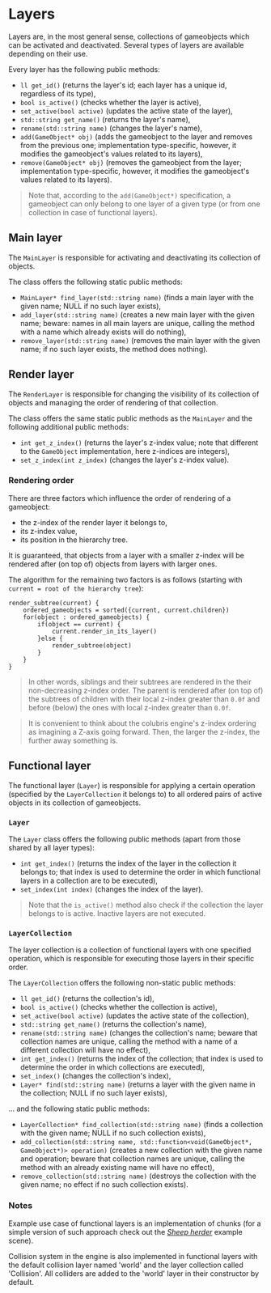 # Layers

Layers are, in the most general sense, collections of gameobjects which can be activated and deactivated. Several types of layers are available depending on their use.

Every layer has the following public methods:
- `ll get_id()` (returns the layer's id; each layer has a unique id, regardless of its type),
- `bool is_active()` (checks whether the layer is active),
- `set_active(bool active)` (updates the active state of the layer),
- `std::string get_name()` (returns the layer's name),
- `rename(std::string name)` (changes the layer's name),
- `add(GameObject* obj)` (adds the gameobject to the layer and removes from the previous one; implementation type-specific, however, it modifies the gameobject's values related to its layers),
- `remove(GameObject* obj)` (removes the gameobject from the layer; implementation type-specific, however, it modifies the gameobject's values related to its layers).
> Note that, according to the `add(GameObject*)` specification, a gameobject can only belong to one layer of a given type (or from one collection in case of functional layers).

## Main layer

The `MainLayer` is responsible for activating and deactivating its collection of objects.

The class offers the following static public methods:
- `MainLayer* find_layer(std::string name)` (finds a main layer with the given name; NULL if no such layer exists),
- `add_layer(std::string name)` (creates a new main layer with the given name; beware: names in all main layers are unique, calling the method with a name which already exists will do nothing),
- `remove_layer(std::string name)` (removes the main layer with the given name; if no such layer exists, the method does nothing).

## Render layer

The `RenderLayer` is responsible for changing the visibility of its collection of objects and managing the order of rendering of that collection.

The class offers the same static public methods as the `MainLayer` and the following additional public methods:
- `int get_z_index()` (returns the layer's z-index value; note that different to the `GameObject` implementation, here z-indices are integers),
- `set_z_index(int z_index)` (changes the layer's z-index value).

### Rendering order

There are three factors which influence the order of rendering of a gameobject:
- the z-index of the render layer it belongs to,
- its z-index value,
- its position in the hierarchy tree.

It is guaranteed, that objects from a layer with a smaller z-index will be rendered after (on top of) objects from layers with larger ones.

The algorithm for the remaining two factors is as follows (starting with `current = root of the hierarchy tree`):
```
render_subtree(current) {
	ordered_gameobjects = sorted({current, current.children})
	for(object : ordered_gameobjects) {
		if(object == current) {
			current.render_in_its_layer()
		}else {
			render_subtree(object)
		}
	}
}
```
> In other words, siblings and their subtrees are rendered in the their non-decreasing z-index order. The parent is rendered after (on top of) the subtrees of children with their local z-index greater than `0.0f` and before (below) the ones with local z-index greater than `0.0f`.

> It is convenient to think about the colubris engine's z-index ordering as imagining a Z-axis going forward. Then, the larger the z-index, the further away something is.

## Functional layer
The functional layer (`Layer`) is responsible for applying a certain operation (specified by the `LayerCollection` it belongs to) to all ordered pairs of active objects in its collection of gameobjects.

### `Layer`

The `Layer` class offers the following public methods (apart from those shared by all layer types):
- `int get_index()` (returns the index of the layer in the collection it belongs to; that index is used to determine the order in which functional layers in a collection are to be executed),
- `set_index(int index)` (changes the index of the layer).
> Note that the `is_active()` method also check if the collection the layer belongs to is active. Inactive layers are not executed.

### `LayerCollection`

The layer collection is a collection of functional layers with one specified operation, which is responsible for executing those layers in their specific order.

The `LayerCollection` offers the following non-static public methods:
- `ll get_id()` (returns the collection's id),
- `bool is_active()` (checks whether the collection is active),
- `set_active(bool active)` (updates the active state of the collection),
- `std::string get_name()` (returns the collection's name),
- `rename(std::string name)` (changes the collection's name; beware that collection names are unique, calling the method with a name of a different collection will have no effect),
- `int get_index()` (returns the index of the collection; that index is used to determine the order in which collections are executed),
- `set_index()` (changes the collection's index),
- `Layer* find(std::string name)` (returns a layer with the given name in the collection; NULL if no such layer exists),

... and the following static public methods:
- `LayerCollection* find_collection(std::string name)` (finds a collection with the given name; NULL if no such collection exists),
- `add_collection(std::string name, std::function<void(GameObject*, GameObject*)> operation)` (creates a new collection with the given name and operation; beware that collection names are unique, calling the method with an already existing name will have no effect),
- `remove_collection(std::string name)` (destroys the collection with the given name; no effect if no such collection exists).

### Notes

Example use case of functional layers is an implementation of chunks (for a simple version of such approach check out the [*Sheep herder*](../scripts/v1.1-example-02/example.md) example scene).

Collision system in the engine is also implemented in functional layers with the default collision layer named 'world' and the layer collection called 'Collision'. All colliders are added to the 'world' layer in their constructor by default.